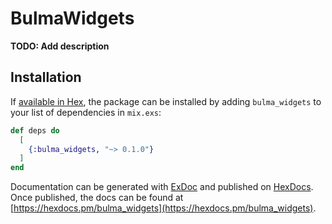# BulmaWidgets

**TODO: Add description**

## Installation

If [available in Hex](https://hex.pm/docs/publish), the package can be installed
by adding `bulma_widgets` to your list of dependencies in `mix.exs`:

```elixir
def deps do
  [
    {:bulma_widgets, "~> 0.1.0"}
  ]
end
```

Documentation can be generated with [ExDoc](https://github.com/elixir-lang/ex_doc)
and published on [HexDocs](https://hexdocs.pm). Once published, the docs can
be found at [https://hexdocs.pm/bulma_widgets](https://hexdocs.pm/bulma_widgets).

